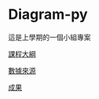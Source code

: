 # Diagram-py
這是上學期的一個小組專案  

[課程大綱](https://newdoc.nccu.edu.tw/teaschm/1131/schmPrv.jsp-yy=113&smt=1&num=070394&gop=02&s=1.html)  

[數據來源](https://iocean.oca.gov.tw/oca_datahub/DataSetView.aspx?k=615a5cb8-68a0-42ea-9f6b-c8f8a046b129)  

[成果](https://www.canva.com/design/DAGZJU7oYts/vk7xzt5Ftf0Pefmj1hL0iA/edit?utm_content=DAGZJU7oYts&utm_campaign=designshare&utm_medium=link2&utm_source=sharebutton)
